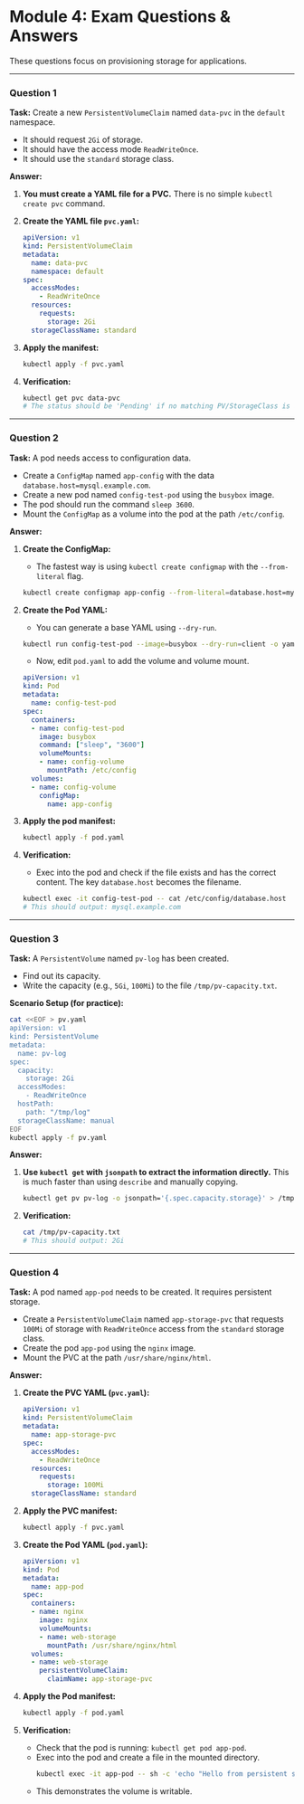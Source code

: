 # Module 4: Exam Questions & Answers

These questions focus on provisioning storage for applications.

---

### Question 1

**Task:**
Create a new `PersistentVolumeClaim` named `data-pvc` in the `default` namespace.
*   It should request `2Gi` of storage.
*   It should have the access mode `ReadWriteOnce`.
*   It should use the `standard` storage class.

**Answer:**

1.  **You must create a YAML file for a PVC.** There is no simple `kubectl create pvc` command.

2.  **Create the YAML file `pvc.yaml`:**
    ```yaml
    apiVersion: v1
    kind: PersistentVolumeClaim
    metadata:
      name: data-pvc
      namespace: default
    spec:
      accessModes:
        - ReadWriteOnce
      resources:
        requests:
          storage: 2Gi
      storageClassName: standard
    ```

3.  **Apply the manifest:**
    ```bash
    kubectl apply -f pvc.yaml
    ```

4.  **Verification:**
    ```bash
    kubectl get pvc data-pvc
    # The status should be 'Pending' if no matching PV/StorageClass is available, or 'Bound' if it is.
    ```

---

### Question 2

**Task:**
A pod needs access to configuration data.
*   Create a `ConfigMap` named `app-config` with the data `database.host=mysql.example.com`.
*   Create a new pod named `config-test-pod` using the `busybox` image.
*   The pod should run the command `sleep 3600`.
*   Mount the `ConfigMap` as a volume into the pod at the path `/etc/config`.

**Answer:**

1.  **Create the ConfigMap:**
    *   The fastest way is using `kubectl create configmap` with the `--from-literal` flag.
    ```bash
    kubectl create configmap app-config --from-literal=database.host=mysql.example.com
    ```

2.  **Create the Pod YAML:**
    *   You can generate a base YAML using `--dry-run`.
    ```bash
    kubectl run config-test-pod --image=busybox --dry-run=client -o yaml -- sleep 3600 > pod.yaml
    ```
    *   Now, edit `pod.yaml` to add the volume and volume mount.
    ```yaml
    apiVersion: v1
    kind: Pod
    metadata:
      name: config-test-pod
    spec:
      containers:
      - name: config-test-pod
        image: busybox
        command: ["sleep", "3600"]
        volumeMounts:
        - name: config-volume
          mountPath: /etc/config
      volumes:
      - name: config-volume
        configMap:
          name: app-config
    ```

3.  **Apply the pod manifest:**
    ```bash
    kubectl apply -f pod.yaml
    ```

4.  **Verification:**
    *   Exec into the pod and check if the file exists and has the correct content. The key `database.host` becomes the filename.
    ```bash
    kubectl exec -it config-test-pod -- cat /etc/config/database.host
    # This should output: mysql.example.com
    ```

---

### Question 3

**Task:**
A `PersistentVolume` named `pv-log` has been created.
*   Find out its capacity.
*   Write the capacity (e.g., `5Gi`, `100Mi`) to the file `/tmp/pv-capacity.txt`.

**Scenario Setup (for practice):**
```bash
cat <<EOF > pv.yaml
apiVersion: v1
kind: PersistentVolume
metadata:
  name: pv-log
spec:
  capacity:
    storage: 2Gi
  accessModes:
    - ReadWriteOnce
  hostPath:
    path: "/tmp/log"
  storageClassName: manual
EOF
kubectl apply -f pv.yaml
```

**Answer:**

1.  **Use `kubectl get` with `jsonpath` to extract the information directly.** This is much faster than using `describe` and manually copying.
    ```bash
    kubectl get pv pv-log -o jsonpath='{.spec.capacity.storage}' > /tmp/pv-capacity.txt
    ```

2.  **Verification:**
    ```bash
    cat /tmp/pv-capacity.txt
    # This should output: 2Gi
    ```

---

### Question 4

**Task:**
A pod named `app-pod` needs to be created. It requires persistent storage.
*   Create a `PersistentVolumeClaim` named `app-storage-pvc` that requests `100Mi` of storage with `ReadWriteOnce` access from the `standard` storage class.
*   Create the pod `app-pod` using the `nginx` image.
*   Mount the PVC at the path `/usr/share/nginx/html`.

**Answer:**

1.  **Create the PVC YAML (`pvc.yaml`):**
    ```yaml
    apiVersion: v1
    kind: PersistentVolumeClaim
    metadata:
      name: app-storage-pvc
    spec:
      accessModes:
        - ReadWriteOnce
      resources:
        requests:
          storage: 100Mi
      storageClassName: standard
    ```

2.  **Apply the PVC manifest:**
    ```bash
    kubectl apply -f pvc.yaml
    ```

3.  **Create the Pod YAML (`pod.yaml`):**
    ```yaml
    apiVersion: v1
    kind: Pod
    metadata:
      name: app-pod
    spec:
      containers:
      - name: nginx
        image: nginx
        volumeMounts:
        - name: web-storage
          mountPath: /usr/share/nginx/html
      volumes:
      - name: web-storage
        persistentVolumeClaim:
          claimName: app-storage-pvc
    ```

4.  **Apply the Pod manifest:**
    ```bash
    kubectl apply -f pod.yaml
    ```

5.  **Verification:**
    *   Check that the pod is running: `kubectl get pod app-pod`.
    *   Exec into the pod and create a file in the mounted directory.
        ```bash
        kubectl exec -it app-pod -- sh -c 'echo "Hello from persistent storage" > /usr/share/nginx/html/index.html'
        ```
    *   This demonstrates the volume is writable.
